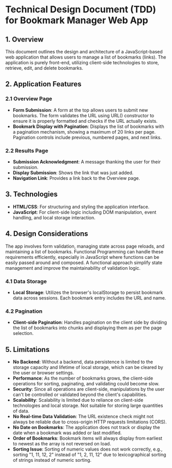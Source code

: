 # Technical Design Document (TDD) for Bookmark Manager Web App

## 1. Overview
This document outlines the design and architecture of a JavaScript-based web application that allows users to manage a list of bookmarks (links). The application is purely front-end, utilizing client-side technologies to store, retrieve, edit, and delete bookmarks.

## 2. Application Features

### 2.1 Overview Page
- **Form Submission**: A form at the top allows users to submit new bookmarks. The form validates the URL using URL() constructor to ensure it is properly formatted and checks if the URL actually exists.
- **Bookmark Display with Pagination**: Displays the list of bookmarks with a pagination mechanism, showing a maximum of 20 links per page. Pagination controls include previous, numbered pages, and next links.

### 2.2 Results Page
- **Submission Acknowledgment**: A message thanking the user for their submission.
- **Display Submission**: Shows the link that was just added.
- **Navigation Link**: Provides a link back to the Overview page.

## 3. Technologies
- **HTML/CSS**: For structuring and styling the application interface.
- **JavaScript**: For client-side logic including DOM manipulation, event handling, and local storage interaction.

## 4. Design Considerations

The app involves form validation, managing state across page reloads, and maintaining a list of bookmarks. Functional Programming can handle these requirements efficiently, especially in JavaScript where functions can be easily passed around and composed. A functional approach simplify state management and improve the maintainability of validation logic.

### 4.1 Data Storage
- **Local Storage**: Utilizes the browser's localStorage to persist bookmark data across sessions. Each bookmark entry includes the URL and name.

### 4.2 Pagination
- **Client-side Pagination**: Handles pagination on the client side by dividing the list of bookmarks into chunks and displaying them as per the page selection.

## 5. Limitations
- **No Backend**: Without a backend, data persistence is limited to the storage capacity and lifetime of local storage, which can be cleared by the user or browser settings.
- **Performance**: As the number of bookmarks grows, the client-side operations for sorting, paginating, and validating could become slow.
- **Security**: Since all operations are client-side, manipulations by the user can't be controlled or validated beyond the client's capabilities.
- **Scalability**: Scalability is limited due to reliance on client-side technologies and local storage. Not suitable for storing large quantities of data.
- **No Real-time Data Validation**: The URL existence check might not always be reliable due to cross-origin HTTP requests limitations (CORS).
- **No Date on Bookmarks**: The application does not track or display the date when a bookmark was added or last modified.
- **Order of Bookmarks**: Bookmark items will always display from earliest to newest as the array is not reversed on load.
- **Sorting Issue**: Sorting of numeric values does not work correctly, e.g., sorting "1, 11, 12, 2" instead of "1, 2, 11, 12" due to lexicographical sorting of strings instead of numeric sorting.
